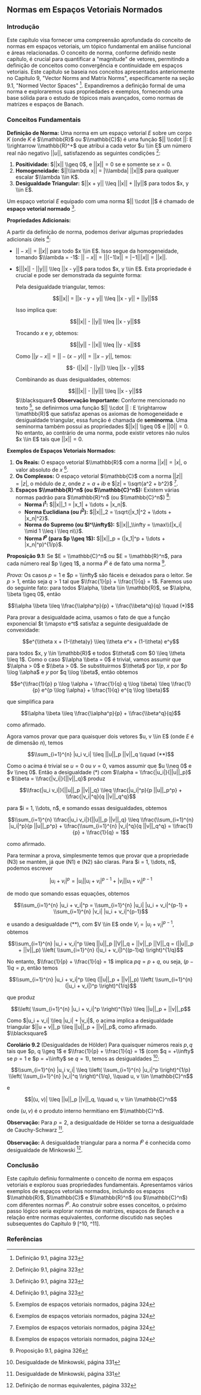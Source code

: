 ## Normas em Espaços Vetoriais Normados

### Introdução
Este capítulo visa fornecer uma compreensão aprofundada do conceito de normas em espaços vetoriais, um tópico fundamental em análise funcional e áreas relacionadas. O conceito de norma, conforme definido neste capítulo, é crucial para quantificar a "magnitude" de vetores, permitindo a definição de conceitos como convergência e continuidade em espaços vetoriais. Este capítulo se baseia nos conceitos apresentados anteriormente no Capítulo 9, "Vector Norms and Matrix Norms", especificamente na seção 9.1, "Normed Vector Spaces" [^1]. Expandiremos a definição formal de uma norma e exploraremos suas propriedades e exemplos, fornecendo uma base sólida para o estudo de tópicos mais avançados, como normas de matrizes e espaços de Banach.

### Conceitos Fundamentais

**Definição de Norma:** Uma norma em um espaço vetorial $E$ sobre um corpo $K$ (onde $K$ é $\\mathbb{R}$ ou $\\mathbb{C}$) é uma função $|| \\cdot ||: E \\rightarrow \\mathbb{R}^+$ que atribui a cada vetor $u \\in E$ um número real não negativo $||u||$, satisfazendo as seguintes condições [^1]:

1.  **Positividade:** $||x|| \\geq 0$, e $||x|| = 0$ se e somente se $x = 0$.
2.  **Homogeneidade:** $||\\lambda x|| = |\\lambda| ||x||$ para qualquer escalar $\\lambda \\in K$.
3.  **Desigualdade Triangular:** $||x + y|| \\leq ||x|| + ||y||$ para todos $x, y \\in E$.

Um espaço vetorial $E$ equipado com uma norma $|| \\cdot ||$ é chamado de **espaço vetorial normado** [^1].

**Propriedades Adicionais:**

A partir da definição de norma, podemos derivar algumas propriedades adicionais úteis [^1]:

*   $||-x|| = ||x||$ para todo $x \\in E$. Isso segue da homogeneidade, tomando $\\lambda = -1$: $||-x|| = ||(-1)x|| = |-1| ||x|| = ||x||$.
*   $|||x|| - ||y||| \\leq ||x - y||$ para todos $x, y \\in E$. Esta propriedade é crucial e pode ser demonstrada da seguinte forma:

    Pela desigualdade triangular, temos:

    $$||x|| = ||x - y + y|| \\leq ||x - y|| + ||y||$$

    Isso implica que:

    $$||x|| - ||y|| \\leq ||x - y||$$

    Trocando $x$ e $y$, obtemos:

    $$||y|| - ||x|| \\leq ||y - x||$$

    Como $||y - x|| = ||-(x - y)|| = ||x - y||$, temos:

    $$- (||x|| - ||y||) \\leq ||x - y||$$

    Combinando as duas desigualdades, obtemos:

    $$|||x|| - ||y||| \\leq ||x - y||$$
    $\\blacksquare$
**Observação Importante:** Conforme mencionado no texto [^2], se definirmos uma função $|| \\cdot || : E \\rightarrow \\mathbb{R}$ que satisfaz apenas os axiomas de homogeneidade e desigualdade triangular, essa função é chamada de **seminorma**. Uma seminorma também possui as propriedades $||x|| \\geq 0$ e $||0|| = 0$. No entanto, ao contrário de uma norma, pode existir vetores não nulos $x \\in E$ tais que $||x|| = 0$.

**Exemplos de Espaços Vetoriais Normados:**

1.  **Os Reais:** O espaço vetorial $\\mathbb{R}$ com a norma $||x|| = |x|$, o valor absoluto de $x$ [^2].
2.  **Os Complexos:** O espaço vetorial $\\mathbb{C}$ com a norma $||z|| = |z|$, o módulo de $z$, onde $z = a + ib$ e $|z| = \\sqrt{a^2 + b^2}$ [^2].
3.  **Espaços $\\mathbb{R}^n$ (ou $\\mathbb{C}^n$):** Existem várias normas padrão para $\\mathbb{R}^n$ (ou $\\mathbb{C}^n$) [^2]:
    *   **Norma $l^1$:** $||x||_1 = |x_1| + \\dots + |x_n|$.
    *   **Norma Euclidiana (ou $l^2$):** $||x||_2 = \\sqrt{|x_1|^2 + \\dots + |x_n|^2}$.
    *   **Norma do Supremo (ou $l^\\infty$):** $||x||_\\infty = \\max\\{|x_i| \\mid 1 \\leq i \\leq n\\}$.
    *   **Norma $l^p$ (para $p \\geq 1$):** $||x||_p = (|x_1|^p + \\dots + |x_n|^p)^{1/p}$.

**Proposição 9.1:** Se $E = \\mathbb{C}^n$ ou $E = \\mathbb{R}^n$, para cada número real $p \\geq 1$, a norma $l^p$ é de fato uma norma [^4].

*Prova:* Os casos $p = 1$ e $p = \\infty$ são fáceis e deixados para o leitor. Se $p > 1$, então seja $q > 1$ tal que $\\frac{1}{p} + \\frac{1}{q} = 1$. Faremos uso do seguinte fato: para todos $\\alpha, \\beta \\in \\mathbb{R}$, se $\\alpha, \\beta \\geq 0$, então

$$\\alpha \\beta \\leq \\frac{\\alpha^p}{p} + \\frac{\\beta^q}{q} \\quad (*)$$

Para provar a desigualdade acima, usamos o fato de que a função exponencial $t \\mapsto e^t$ satisfaz a seguinte desigualdade de convexidade:

$$e^{\\theta x + (1-\\theta)y} \\leq \\theta e^x + (1-\\theta) e^y$$

para todos $x, y \\in \\mathbb{R}$ e todos $\\theta$ com $0 \\leq \\theta \\leq 1$. Como o caso $\\alpha \\beta = 0$ é trivial, vamos assumir que $\\alpha > 0$ e $\\beta > 0$. Se substituirmos $\\theta$ por $1/p$, $x$ por $p \\log \\alpha$ e $y$ por $q \\log \\beta$, então obtemos

$$e^{\\frac{1}{p} p \\log \\alpha + \\frac{1}{q} q \\log \\beta} \\leq \\frac{1}{p} e^{p \\log \\alpha} + \\frac{1}{q} e^{q \\log \\beta}$$

que simplifica para

$$\\alpha \\beta \\leq \\frac{\\alpha^p}{p} + \\frac{\\beta^q}{q}$$

como afirmado.

Agora vamos provar que para quaisquer dois vetores $u, v \\in E$ (onde $E$ é de dimensão $n$), temos

$$\\sum_{i=1}^{n} |u_i v_i| \\leq ||u||_p ||v||_q \\quad (**)$$

Como o acima é trivial se $u = 0$ ou $v = 0$, vamos assumir que $u \\neq 0$ e $v \\neq 0$. Então a desigualdade (*) com $\\alpha = \\frac{|u_i|}{||u||_p}$ e $\\beta = \\frac{|v_i|}{||v||_q}$ produz

$$\\frac{|u_i v_i|}{||u||_p ||v||_q} \\leq \\frac{|u_i|^p}{p ||u||_p^p} + \\frac{|v_i|^q}{q ||v||_q^q}$$

para $i = 1, \\dots, n$, e somando essas desigualdades, obtemos

$$\\sum_{i=1}^{n} \\frac{|u_i v_i|}{||u||_p ||v||_q} \\leq \\frac{\\sum_{i=1}^{n} |u_i|^p}{p ||u||_p^p} + \\frac{\\sum_{i=1}^{n} |v_i|^q}{q ||v||_q^q} = \\frac{1}{p} + \\frac{1}{q} = 1$$

como afirmado.

Para terminar a prova, simplesmente temos que provar que a propriedade (N3) se mantém, já que (N1) e (N2) são claras. Para $i = 1, \\dots, n$, podemos escrever

$$|u_i + v_i|^p = |u_i| |u_i + v_i|^{p-1} + |v_i| |u_i + v_i|^{p-1}$$

de modo que somando essas equações, obtemos

$$\\sum_{i=1}^{n} |u_i + v_i|^p = \\sum_{i=1}^{n} |u_i| |u_i + v_i|^{p-1} + \\sum_{i=1}^{n} |v_i| |u_i + v_i|^{p-1}$$

e usando a desigualdade (**), com $V \\in E$ onde $V_i = |u_i + v_i|^{p-1}$, obtemos

$$\\sum_{i=1}^{n} |u_i + v_i|^p \\leq ||u||_p ||V||_q + ||v||_p ||V||_q = (||u||_p + ||v||_p) \\left( \\sum_{i=1}^{n} (|u_i + v_i|)^{(p-1)q} \\right)^{1/q}$$

No entanto, $\\frac{1}{p} + \\frac{1}{q} = 1$ implica $pq = p + q$, ou seja, $(p-1)q = p$, então temos

$$\\sum_{i=1}^{n} |u_i + v_i|^p \\leq (||u||_p + ||v||_p) \\left( \\sum_{i=1}^{n} (|u_i + v_i|)^p \\right)^{1/q}$$

que produz

$$\\left( \\sum_{i=1}^{n} |u_i + v_i|^p \\right)^{1/p} \\leq ||u||_p + ||v||_p$$

Como $|u_i + v_i| \\leq |u_i| + |v_i|$, o acima implica a desigualdade triangular $||u + v||_p \\leq ||u||_p + ||v||_p$, como afirmado. $\\blacksquare$

**Corolário 9.2** (Desigualdades de Hölder) Para quaisquer números reais $p, q$ tais que $p, q \\geq 1$ e $\\frac{1}{p} + \\frac{1}{q} = 1$ (com $q = +\\infty$ se $p = 1$ e $p = +\\infty$ se $q = 1$), temos as desigualdades [^8]:

$$\\sum_{i=1}^{n} |u_i v_i| \\leq \\left( \\sum_{i=1}^{n} |u_i|^p \\right)^{1/p} \\left( \\sum_{i=1}^{n} |v_i|^q \\right)^{1/q}, \\quad u, v \\in \\mathbb{C}^n$$

e

$$|(u, v)| \\leq ||u||_p ||v||_q, \\quad u, v \\in \\mathbb{C}^n$$

onde $(u, v)$ é o produto interno hermitiano em $\\mathbb{C}^n$.

**Observação:** Para $p = 2$, a desigualdade de Hölder se torna a desigualdade de Cauchy-Schwarz [^8].

**Observação:** A desigualdade triangular para a norma $l^p$ é conhecida como desigualdade de Minkowski [^9].

### Conclusão

Este capítulo definiu formalmente o conceito de norma em espaços vetoriais e explorou suas propriedades fundamentais. Apresentamos vários exemplos de espaços vetoriais normados, incluindo os espaços $\\mathbb{R}$, $\\mathbb{C}$ e $\\mathbb{R}^n$ (ou $\\mathbb{C}^n$) com diferentes normas $l^p$. Ao construir sobre esses conceitos, o próximo passo lógico seria explorar normas de matrizes, espaços de Banach e a relação entre normas equivalentes, conforme discutido nas seções subsequentes do Capítulo 9 [^10, ^11].

### Referências
[^1]: Definição 9.1, página 323
[^2]: Exemplos de espaços vetoriais normados, página 324
[^3]: Propriedades adicionais, página 323
[^4]: Proposição 9.1, página 326
[^5]: Prova da proposição 9.1, páginas 326-327
[^6]: Desigualdades de Hölder, página 330
[^7]: Desigualdade de Cauchy-Schwarz, página 330
[^8]: Desigualdade de Minkowski, página 331
[^9]: Definição de normas equivalentes, página 332
[^10]: Topologia induzida pela norma, página 333
<!-- END -->